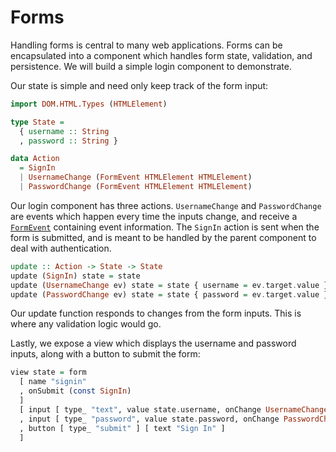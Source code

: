 # Forms

Handling forms is central to many web applications. Forms can be encapsulated
into a component which handles form state, validation, and persistence. We will
build a simple login component to demonstrate.

Our state is simple and need only keep track of the form input:

```purescript
import DOM.HTML.Types (HTMLElement)

type State =
  { username :: String
  , password :: String }

data Action
  = SignIn
  | UsernameChange (FormEvent HTMLElement HTMLElement)
  | PasswordChange (FormEvent HTMLElement HTMLElement)
```

Our login component has three actions. `UsernameChange` and `PasswordChange`
are events which happen every time the inputs change, and receive a
[`FormEvent`](/API/Pux/Html/Events.html#formevent) containing event
information. The `SignIn` action is sent when the form is submitted, and is
meant to be handled by the parent component to deal with authentication.

```purescript
update :: Action -> State -> State
update (SignIn) state = state
update (UsernameChange ev) state = state { username = ev.target.value }
update (PasswordChange ev) state = state { password = ev.target.value }
```

Our update function responds to changes from the form inputs. This is where any
validation logic would go.

Lastly, we expose a view which displays the username and password inputs, along
with a button to submit the form:

```purescript
view state = form
  [ name "signin"
  , onSubmit (const SignIn)
  ]
  [ input [ type_ "text", value state.username, onChange UsernameChange ] []
  , input [ type_ "password", value state.password, onChange PasswordChange ] []
  , button [ type_ "submit" ] [ text "Sign In" ]
  ]
```
